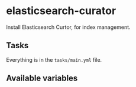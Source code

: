 # elasticsearch-curator

Install Elasticsearch Curtor, for index management.

## Tasks

Everything is in the `tasks/main.yml` file.

## Available variables
